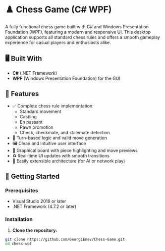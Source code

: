 # ♟️ Chess Game (C# WPF)

A fully functional chess game built with C# and Windows Presentation Foundation (WPF), featuring a modern and responsive UI. This desktop application supports all standard chess rules and offers a smooth gameplay experience for casual players and enthusiasts alike.

## 🖥️ Built With

- **C#** (.NET Framework)
- **WPF** (Windows Presentation Foundation) for the GUI

## 🎯 Features

- ✅ Complete chess rule implementation:
  - Standard movement
  - Castling
  - En passant
  - Pawn promotion
  - Check, checkmate, and stalemate detection
- 🧠 Turn-based logic and valid move generation
- 🖼️ Clean and intuitive user interface
- 🎨 Graphical board with piece highlighting and move previews
- ♻️ Real-time UI updates with smooth transitions
- 🧪 Easily extensible architecture (for AI or network play)

## 🚀 Getting Started

### Prerequisites

- Visual Studio 2019 or later
- .NET Framework (4.7.2 or later)

### Installation

1. **Clone the repository:**

```bash
git clone https://github.com/GeorgiEnev/Chess-Game.git
cd chess-wpf
